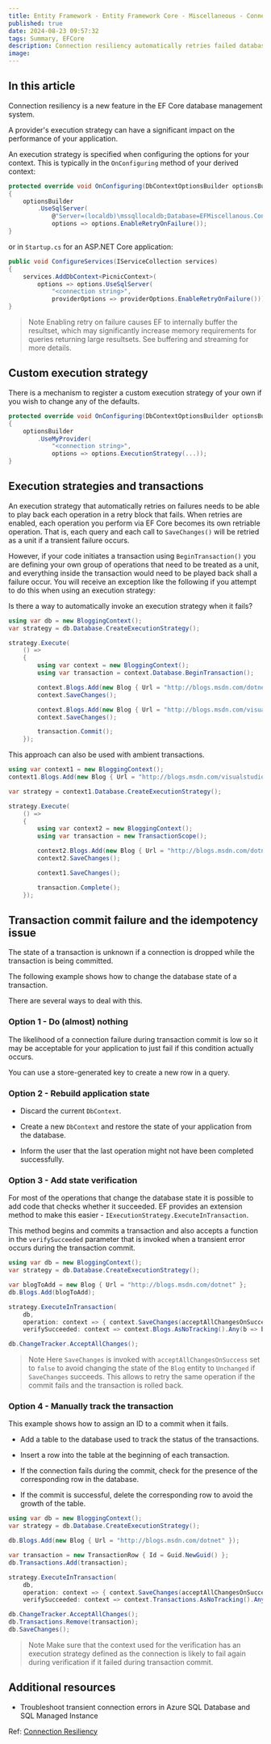 ```yaml
---
title: Entity Framework - Entity Framework Core - Miscellaneous - Connection resiliency
published: true
date: 2024-08-23 09:57:32
tags: Summary, EFCore
description: Connection resiliency automatically retries failed database commands. The feature can be used with any database by supplying an "execution strategy", which encapsulates the logic necessary to detect failures and retry commands. EF Core providers can supply execution strategies tailored to their specific database failure conditions and optimal retry policies.
image:
---
```


## In this article

Connection resiliency is a new feature in the EF Core database management system.

A provider's execution strategy can have a significant impact on the performance of your application.

An execution strategy is specified when configuring the options for your context. This is typically in the ```OnConfiguring``` method of your derived context:

```csharp
protected override void OnConfiguring(DbContextOptionsBuilder optionsBuilder)
{
    optionsBuilder
        .UseSqlServer(
            @"Server=(localdb)\mssqllocaldb;Database=EFMiscellanous.ConnectionResiliency;Trusted_Connection=True;ConnectRetryCount=0",
            options => options.EnableRetryOnFailure());
}
```

or in ```Startup.cs``` for an ASP.NET Core application:

```csharp
public void ConfigureServices(IServiceCollection services)
{
    services.AddDbContext<PicnicContext>(
        options => options.UseSqlServer(
            "<connection string>",
            providerOptions => providerOptions.EnableRetryOnFailure()));
}
```

> Note
Enabling retry on failure causes EF to internally buffer the resultset, which may significantly increase memory requirements for queries returning large resultsets. See buffering and streaming for more details.

## Custom execution strategy

There is a mechanism to register a custom execution strategy of your own if you wish to change any of the defaults.

```csharp
protected override void OnConfiguring(DbContextOptionsBuilder optionsBuilder)
{
    optionsBuilder
        .UseMyProvider(
            "<connection string>",
            options => options.ExecutionStrategy(...));
}
```

## Execution strategies and transactions

An execution strategy that automatically retries on failures needs to be able to play back each operation in a retry block that fails. When retries are enabled, each operation you perform via EF Core becomes its own retriable operation. That is, each query and each call to ```SaveChanges()``` will be retried as a unit if a transient failure occurs.

However, if your code initiates a transaction using ```BeginTransaction()``` you are defining your own group of operations that need to be treated as a unit, and everything inside the transaction would need to be played back shall a failure occur. You will receive an exception like the following if you attempt to do this when using an execution strategy:

Is there a way to automatically invoke an execution strategy when it fails?

```csharp
using var db = new BloggingContext();
var strategy = db.Database.CreateExecutionStrategy();

strategy.Execute(
    () =>
    {
        using var context = new BloggingContext();
        using var transaction = context.Database.BeginTransaction();

        context.Blogs.Add(new Blog { Url = "http://blogs.msdn.com/dotnet" });
        context.SaveChanges();

        context.Blogs.Add(new Blog { Url = "http://blogs.msdn.com/visualstudio" });
        context.SaveChanges();

        transaction.Commit();
    });
```

This approach can also be used with ambient transactions.

```csharp
using var context1 = new BloggingContext();
context1.Blogs.Add(new Blog { Url = "http://blogs.msdn.com/visualstudio" });

var strategy = context1.Database.CreateExecutionStrategy();

strategy.Execute(
    () =>
    {
        using var context2 = new BloggingContext();
        using var transaction = new TransactionScope();

        context2.Blogs.Add(new Blog { Url = "http://blogs.msdn.com/dotnet" });
        context2.SaveChanges();

        context1.SaveChanges();

        transaction.Complete();
    });
```

## Transaction commit failure and the idempotency issue

The state of a transaction is unknown if a connection is dropped while the transaction is being committed.

The following example shows how to change the database state of a transaction.

There are several ways to deal with this.

### Option 1 - Do (almost) nothing

The likelihood of a connection failure during transaction commit is low so it may be acceptable for your application to just fail if this condition actually occurs.

You can use a store-generated key to create a new row in a query.

### Option 2 - Rebuild application state

- Discard the current ```DbContext```.

- Create a new ```DbContext``` and restore the state of your application from the database.

- Inform the user that the last operation might not have been completed successfully.

### Option 3 - Add state verification

For most of the operations that change the database state it is possible to add code that checks whether it succeeded. EF provides an extension method to make this easier - ```IExecutionStrategy.ExecuteInTransaction```.

This method begins and commits a transaction and also accepts a function in the ```verifySucceeded``` parameter that is invoked when a transient error occurs during the transaction commit.

```csharp
using var db = new BloggingContext();
var strategy = db.Database.CreateExecutionStrategy();

var blogToAdd = new Blog { Url = "http://blogs.msdn.com/dotnet" };
db.Blogs.Add(blogToAdd);

strategy.ExecuteInTransaction(
    db,
    operation: context => { context.SaveChanges(acceptAllChangesOnSuccess: false); },
    verifySucceeded: context => context.Blogs.AsNoTracking().Any(b => b.BlogId == blogToAdd.BlogId));

db.ChangeTracker.AcceptAllChanges();
```

> Note
Here ```SaveChanges``` is invoked with ```acceptAllChangesOnSuccess``` set to ```false``` to avoid changing the state of the ```Blog``` entity to ```Unchanged``` if ```SaveChanges``` succeeds. This allows to retry the same operation if the commit fails and the transaction is rolled back.

### Option 4 - Manually track the transaction

This example shows how to assign an ID to a commit when it fails.

- Add a table to the database used to track the status of the transactions.

- Insert a row into the table at the beginning of each transaction.

- If the connection fails during the commit, check for the presence of the corresponding row in the database.

- If the commit is successful, delete the corresponding row to avoid the growth of the table.

```csharp
using var db = new BloggingContext();
var strategy = db.Database.CreateExecutionStrategy();

db.Blogs.Add(new Blog { Url = "http://blogs.msdn.com/dotnet" });

var transaction = new TransactionRow { Id = Guid.NewGuid() };
db.Transactions.Add(transaction);

strategy.ExecuteInTransaction(
    db,
    operation: context => { context.SaveChanges(acceptAllChangesOnSuccess: false); },
    verifySucceeded: context => context.Transactions.AsNoTracking().Any(t => t.Id == transaction.Id));

db.ChangeTracker.AcceptAllChanges();
db.Transactions.Remove(transaction);
db.SaveChanges();
```

> Note
Make sure that the context used for the verification has an execution strategy defined as the connection is likely to fail again during verification if it failed during transaction commit.

## Additional resources

- Troubleshoot transient connection errors in Azure SQL Database and SQL Managed Instance

Ref: [Connection Resiliency](https://learn.microsoft.com/en-us/ef/core/miscellaneous/connection-resiliency)